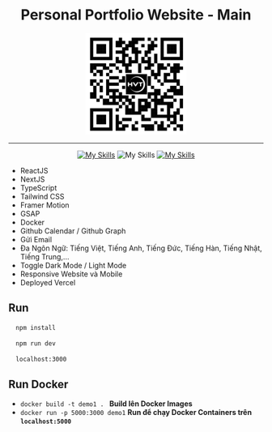 <div align="center">
  <h1>Personal Portfolio Website - Main</h1>   
</div>   

<div align="center">
  <img src="./public/qr.png" alt="QR Code" width="200" />
</div>  

<hr/>

<div align="center">
  
  [![My Skills](https://skillicons.dev/icons?i=react,nextjs,ts,tailwind)](https://skillicons.dev)
  ![My Skills](https://go-skill-icons.vercel.app/api/icons?i=gsap&perline=3)
  [![My Skills](https://skillicons.dev/icons?i=docker,github,gmail)](https://skillicons.dev)
</div>  


- ReactJS  
- NextJS
- TypeScript 
- Tailwind CSS 
- Framer Motion  
- GSAP
- Docker
- Github Calendar / Github Graph
- Gửi Email
- Đa Ngôn Ngữ: Tiếng Việt, Tiếng Anh, Tiếng Đức, Tiếng Hàn, Tiếng Nhật, Tiếng Trung,...
- Toggle Dark Mode / Light Mode
- Responsive Website và Mobile
- Deployed Vercel
  
## Run

```bash
  npm install
```
```bash
  npm run dev
```
```bash
  localhost:3000
```

## Run Docker
 
- `docker build -t demo1 . ` **Build lên Docker Images**
- `docker run -p 5000:3000 demo1` **Run để chạy Docker Containers trên `localhost:5000`**
